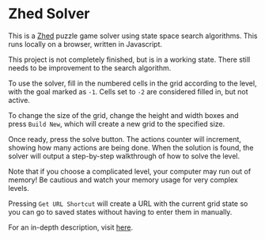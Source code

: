 # Zhed Solver

This is a [Zhed](https://play.google.com/store/apps/details?id=com.groundcontrol.zhed&hl=en_US "Zhed") puzzle game solver using state space search algorithms.
This runs locally on a browser, written in Javascript.

This project is not completely finished, but is in a working state. There still needs to be improvement to the search algorithm.

To use the solver, fill in the numbered cells in the grid according to the level, with the goal marked as `-1`. Cells set to `-2` are considered filled in, but not active.

To change the size of the grid, change the height and width boxes and press `Build New`, which will create a new grid to the specified size.

Once ready, press the solve button. The actions counter will increment, showing how many actions are being done. When the solution is found, the solver will output a step-by-step walkthrough of how to solve the level.

Note that if you choose a complicated level, your computer may run out of memory! Be cautious and watch your memory usage for very complex levels.

Pressing `Get URL Shortcut` will create a URL with the current grid state so you can go to saved states without having to enter them in manually.

For an in-depth description, visit [here](https://www.wilgysef.com/articles/zhed-solver/).
